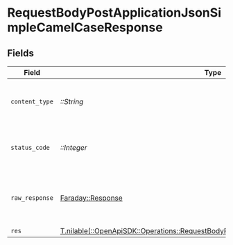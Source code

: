 # RequestBodyPostApplicationJsonSimpleCamelCaseResponse


## Fields

| Field                                                                                                                                                                | Type                                                                                                                                                                 | Required                                                                                                                                                             | Description                                                                                                                                                          |
| -------------------------------------------------------------------------------------------------------------------------------------------------------------------- | -------------------------------------------------------------------------------------------------------------------------------------------------------------------- | -------------------------------------------------------------------------------------------------------------------------------------------------------------------- | -------------------------------------------------------------------------------------------------------------------------------------------------------------------- |
| `content_type`                                                                                                                                                       | *::String*                                                                                                                                                           | :heavy_check_mark:                                                                                                                                                   | HTTP response content type for this operation                                                                                                                        |
| `status_code`                                                                                                                                                        | *::Integer*                                                                                                                                                          | :heavy_check_mark:                                                                                                                                                   | HTTP response status code for this operation                                                                                                                         |
| `raw_response`                                                                                                                                                       | [Faraday::Response](https://www.rubydoc.info/gems/faraday/Faraday/Response)                                                                                          | :heavy_check_mark:                                                                                                                                                   | Raw HTTP response; suitable for custom response parsing                                                                                                              |
| `res`                                                                                                                                                                | [T.nilable(::OpenApiSDK::Operations::RequestBodyPostApplicationJsonSimpleCamelCaseRes)](../../models/operations/requestbodypostapplicationjsonsimplecamelcaseres.md) | :heavy_minus_sign:                                                                                                                                                   | OK                                                                                                                                                                   |
